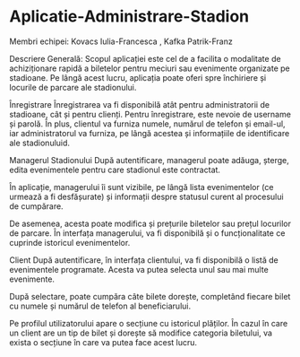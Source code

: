# Aplicatie-Administrare-Stadion

Membri echipei: Kovacs Iulia-Francesca , Kafka Patrik-Franz

Descriere Generală:
Scopul aplicației este cel de a facilita o modalitate de achiziționare rapidă a biletelor pentru
meciuri sau evenimente organizate pe stadioane. Pe lângă acest lucru, aplicația poate oferi spre
închiriere și locurile de parcare ale stadionului.


Înregistrare
Înregistrarea va fi disponibilă atât pentru administratorii de stadioane, cât și pentru clienți.
Pentru înregistrare, este nevoie de username și parolă. În plus, clientul va furniza numele,
numărul de telefon și email-ul, iar administratorul va furniza, pe lângă acestea și informațiile de
identificare ale stadionuluid.


Managerul Stadionului
După autentificare, managerul poate adăuga, șterge, edita evenimentele pentru care stadionul
este contractat.

În aplicație, managerului îi sunt vizibile, pe lângă lista evenimentelor (ce urmează a fi desfășurate)
și informații despre statusul curent al procesului de cumpărare.

De asemenea, acesta poate modifica și prețurile biletelor sau prețul locurilor de parcare.
În interfața managerului, va fi disponibilă și o funcționalitate ce cuprinde istoricul evenimentelor.


Client
După autentificare, în interfața clientului, va fi disponibilă o listă de evenimentele programate.
Acesta va putea selecta unul sau mai multe evenimente.

După selectare, poate cumpăra câte bilete dorește, completând fiecare bilet cu numele și
numărul de telefon al beneficiarului.

Pe profilul utilizatorului apare o secțiune cu istoricul plăților.
În cazul în care un client are un tip de bilet și dorește să modifice categoria biletului, va exista o
secțiune în care va putea face acest lucru.
